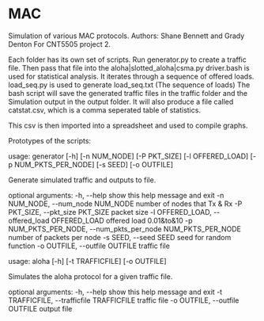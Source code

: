 # MAC
Simulation of various MAC protocols.
Authors: Shane Bennett and Grady Denton
For CNT5505 project 2.

Each folder has its own set of scripts. Run generator.py to create a traffic file.
Then pass that file into the aloha|slotted_aloha|csma.py
driver.bash is used for statistical analysis.  It iterates through a sequence of offered loads.
load_seq.py is used to generate load_seq.txt (The sequence of loads)
The bash script will save the generated traffic files in the traffic folder
and the Simulation output in the output folder.
It will also produce a file called catstat.csv, which is a comma seperated table of statistics.

This csv is then imported into a spreadsheet and used to compile graphs.

Prototypes of the scripts:

usage: generator [-h] [-n NUM_NODE] [-P PKT_SIZE] [-l OFFERED_LOAD]
[-p NUM_PKTS_PER_NODE] [-s SEED] [-o OUTFILE]

Generate simulated traffic and outputs to file.

optional arguments:
-h, --help            show this help message and exit
-n NUM_NODE, --num_node NUM_NODE
number of nodes that Tx & Rx
-P PKT_SIZE, --pkt_size PKT_SIZE
packet size
-l OFFERED_LOAD, --offered_load OFFERED_LOAD
offered load 0.01&to&10
-p NUM_PKTS_PER_NODE, --num_pkts_per_node NUM_PKTS_PER_NODE
number of packets per node
-s SEED, --seed SEED  seed for random function
-o OUTFILE, --outfile OUTFILE  traffic file

usage: aloha [-h] [-t TRAFFICFILE] [-o OUTFILE]

Simulates the aloha protocol for a given traffic file.

optional arguments:
-h, --help            show this help message and exit
-t TRAFFICFILE, --trafficfile TRAFFICFILE
traffic file
-o OUTFILE, --outfile OUTFILE  output file
